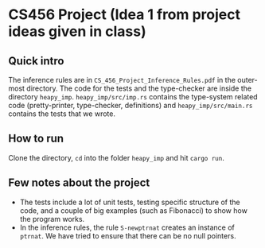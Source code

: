 # CS456 Project (Idea 1 from project ideas given in class)

## Quick intro
The inference rules are in `CS_456_Project_Inference_Rules.pdf` in the outer-most directory. The code for the tests and the type-checker are inside the directory `heapy_imp`. `heapy_imp/src/imp.rs` contains the type-system related code (pretty-printer, type-checker, definitions) and `heapy_imp/src/main.rs` contains the tests that we wrote.

## How to run
Clone the directory, `cd` into the folder `heapy_imp` and hit `cargo run`.

## Few notes about the project
* The tests include a lot of unit tests, testing specific structure of the code, and a couple of big examples (such as Fibonacci) to show how the program works.
* In the inference rules, the rule `S-newptrnat` creates an instance of `ptrnat`. We have tried to ensure that there can be no null pointers.
